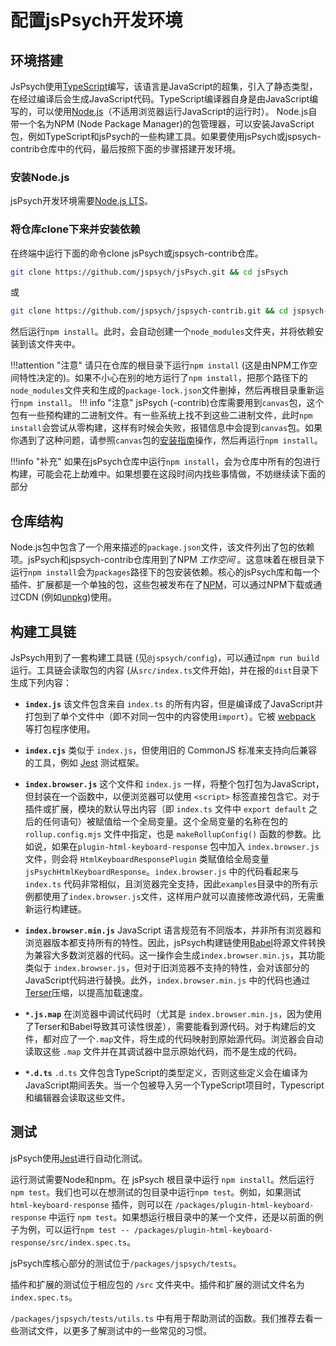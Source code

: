 # 配置jsPsych开发环境

## 环境搭建

JsPsych使用[TypeScript](https://www.typescriptlang.org/)编写，该语言是JavaScript的超集，引入了静态类型，在经过编译后会生成JavaScript代码。TypeScript编译器自身是由JavaScript编写的，可以使用[Node.js](https://nodejs.org/en/)（不适用浏览器运行JavaScript的运行时）。
Node.js自带一个名为NPM (Node Package Manager)的包管理器，可以安装JavaScript包，例如TypeScript和jsPsych的一些构建工具。如果要使用jsPsych或jspsych-contrib仓库中的代码，最后按照下面的步骤搭建开发环境。

### 安装Node.js

jsPsych开发环境需要[Node.js LTS](https://nodejs.org/en/download/)。

### 将仓库clone下来并安装依赖

在终端中运行下面的命令clone jsPsych或jspsych-contrib仓库。

```sh
git clone https://github.com/jspsych/jsPsych.git && cd jsPsych
```

或

```sh
git clone https://github.com/jspsych/jspsych-contrib.git && cd jspsych-contrib
```

然后运行`npm install`。此时，会自动创建一个`node_modules`文件夹，并将依赖安装到该文件夹中。

!!!attention "注意"
    请只在仓库的根目录下运行`npm install` (这是由NPM工作空间特性决定的)。如果不小心在别的地方运行了`npm install`，把那个路径下的`node_modules`文件夹和生成的`package-lock.json`文件删掉，然后再根目录重新运行`npm install`。
!!! info "注意"
    jsPsych (-contrib)仓库需要用到`canvas`包，这个包有一些预构建的二进制文件。有一些系统上找不到这些二进制文件，此时`npm install`会尝试从零构建，这样有时候会失败，报错信息中会提到`canvas`包。如果你遇到了这种问题，请参照`canvas`包的[安装指南](https://github.com/Automattic/node-canvas/wiki#installation-guides)操作，然后再运行`npm install`。

!!!info "补充"
    如果在jsPsych仓库中运行`npm install`，会为仓库中所有的包进行构建，可能会花上劫难中。如果想要在这段时间内找些事情做，不妨继续读下面的部分

## 仓库结构

Node.js包中包含了一个用来描述的`package.json`文件，该文件列出了包的依赖项。jsPsych和jspsych-contrib仓库用到了NPM *工作空间* 。这意味着在根目录下运行`npm install`会为`packages`路径下的包安装依赖。核心的jsPsych库和每一个插件、扩展都是一个单独的包，这些包被发布在了[NPM](https://www.npmjs.com/)，可以通过NPM下载或通过CDN (例如[unpkg](https://unpkg.com/))使用。

## 构建工具链

JsPsych用到了一套构建工具链 (见`@jspsych/config`)，可以通过`npm run build`运行。工具链会读取包的内容 (从`src/index.ts`文件开始)，并在报的`dist`目录下生成下列内容：

* **`index.js`**
  该文件包含来自 `index.ts` 的所有内容，但是编译成了JavaScript并打包到了单个文件中（即不对同一包中的内容使用`import`）。它被 [webpack](https://webpack.js.org/) 等打包程序使用。

* **`index.cjs`**
  类似于 `index.js`，但使用旧的 CommonJS 标准来支持向后兼容的工具，例如 [Jest](https://jestjs.io/) 测试框架。

* **`index.browser.js`**
  这个文件和 `index.js` 一样，将整个包打包为JavaScript，但封装在一个函数中，以便浏览器可以使用 `<script>` 标签直接包含它。对于插件或扩展，模块的默认导出内容（即 `index.ts` 文件中 `export default` 之后的任何语句）被赋值给一个全局变量。这个全局变量的名称在包的 `rollup.config.mjs` 文件中指定，也是 `makeRollupConfig()` 函数的参数。比如说，如果在`plugin-html-keyboard-response` 包中加入 `index.browser.js` 文件，则会将 `HtmlKeyboardResponsePlugin` 类赋值给全局变量`jsPsychHtmlKeyboardResponse`。`index.browser.js` 中的代码看起来与 `index.ts` 代码非常相似，且浏览器完全支持，因此`examples`目录中的所有示例都使用了`index.browser.js`文件，这样用户就可以直接修改源代码，无需重新运行构建链。

* **`index.browser.min.js`**
  JavaScript 语言规范有不同版本，并非所有浏览器和浏览器版本都支持所有的特性。因此，jsPsych构建链使用[Babel](https://babeljs.io/)将源文件转换为兼容大多数浏览器的代码。这一操作会生成`index.browser.min.js`，其功能类似于 `index.browser.js`，但对于旧浏览器不支持的特性，会对该部分的JavaScript代码进行替换。此外，`index.browser.min.js` 中的代码也通过[Terser](https://terser.org/)压缩，以提高加载速度。

* **`*.js.map`**
  在浏览器中调试代码时（尤其是 `index.browser.min.js`，因为使用了Terser和Babel导致其可读性很差），需要能看到源代码。对于构建后的文件，都对应了一个`.map`文件，将生成的代码映射到原始源代码。浏览器会自动读取这些 `.map` 文件并在其调试器中显示原始代码，而不是生成的代码。

* **`*.d.ts`**
  `.d.ts` 文件包含TypeScript的类型定义，否则这些定义会在编译为JavaScript期间丢失。当一个包被导入另一个TypeScript项目时，Typescript和编辑器会读取这些文件。


## 测试

jsPsych使用[Jest](https://jestjs.io/)进行自动化测试。

运行测试需要Node和npm。在 jsPsych 根目录中运行 `npm install`。然后运行`npm test`。我们也可以在想测试的包目录中运行`npm test`。例如，如果测试 `html-keyboard-response` 插件，则可以在 `/packages/plugin-html-keyboard-response` 中运行 `npm test`。如果想运行根目录中的某一个文件，还是以前面的例子为例，可以运行`npm test -- /packages/plugin-html-keyboard-response/src/index.spec.ts`。

jsPsych库核心部分的测试位于`/packages/jspsych/tests`。

插件和扩展的测试位于相应包的 `/src` 文件夹中。插件和扩展的测试文件名为 `index.spec.ts`。

`/packages/jspsych/tests/utils.ts` 中有用于帮助测试的函数。我们推荐去看一些测试文件，以更多了解测试中的一些常见的习惯。
